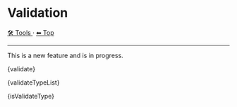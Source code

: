 # Validation

<!-- TEMPLATE toolHeader 2 -->
[🛠️ Tools ](./index.md) &middot; [⬅ Top ](../index.md)
<hr />

This is a new feature and is in progress.

{validate}

{validateTypeList}

{isValidateType}
